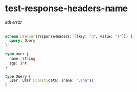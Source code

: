 # test-response-headers-name

###### sdl error

####
```graphql @server
schema @server(responseHeaders: [{key: "🤣", value: "a"}]) {
  query: Query
}

type User {
  name: String
  age: Int
}

type Query {
  user: User @const(data: {name: "John"})
}
```
